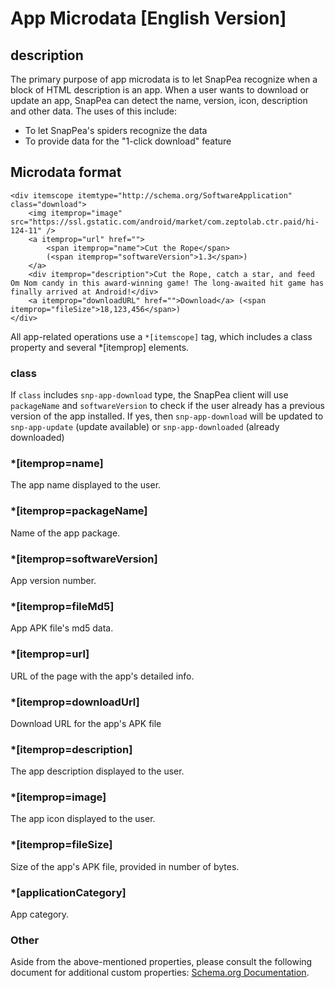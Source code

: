 # App Microdata [English Version]

## description

The primary purpose of app microdata is to let SnapPea recognize when a block of HTML description is an app. When a user wants to download or update an app, SnapPea can detect the name, version, icon, description and other data. The uses of this include:

* To let SnapPea's spiders recognize the data
* To provide data for the "1-click download" feature

## Microdata format

	<div itemscope itemtype="http://schema.org/SoftwareApplication" class="download">
		<img itemprop="image" src="https://ssl.gstatic.com/android/market/com.zeptolab.ctr.paid/hi-124-11" />
		<a itemprop="url" href="">
			<span itemprop="name">Cut the Rope</span>
			(<span itemprop="softwareVersion">1.3</span>)
		</a>
		<div itemprop="description">Cut the Rope, catch a star, and feed Om Nom candy in this award-winning game! The long-awaited hit game has finally arrived at Android!</div>
		<a itemprop="downloadURL" href="">Download</a> (<span itemprop="fileSize">18,123,456</span>)
	</div>

All app-related operations use a `*[itemscope]` tag, which includes a class property and several *[itemprop] elements.

### class

If `class` includes `snp-app-download` type, the SnapPea client will use `packageName` and `softwareVersion` to check if the user already has a previous version of the app installed. If yes, then `snp-app-download` will be updated to `snp-app-update` (update available) or `snp-app-downloaded` (already downloaded)

### *\[itemprop=name]

The app name displayed to the user.

### *\[itemprop=packageName]

Name of the app package.

### *\[itemprop=softwareVersion]

App version number.

### *\[itemprop=fileMd5]

App APK file's md5 data.

### *\[itemprop=url]

URL of the page with the app's detailed info.

### *\[itemprop=downloadUrl]

Download URL for the app's APK file 

### *\[itemprop=description]

The app description displayed to the user.

### *\[itemprop=image]

The app icon displayed to the user.

### *\[itemprop=fileSize]

Size of the app's APK file, provided in number of bytes.

### *\[applicationCategory]

App category.

### Other

Aside from the above-mentioned properties, please consult the following document for additional custom properties: [Schema.org Documentation](http://schema.org/SoftwareApplication).
